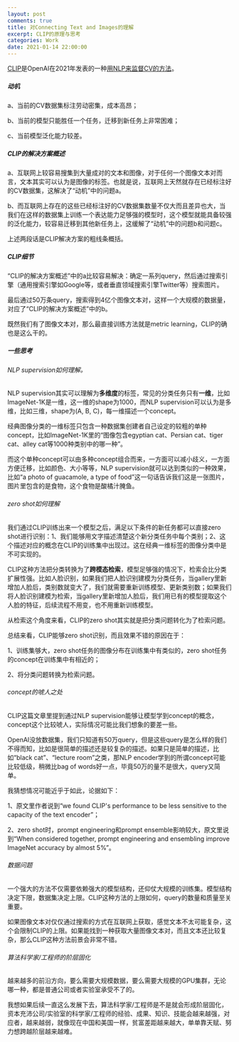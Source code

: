 ```yaml
---
layout: post
comments: true
title: 对Connecting Text and Images的理解
excerpt: CLIP的原理与思考
categories: Work
date: 2021-01-14 22:00:00
---
```


[CLIP](https://openai.com/blog/clip/#rf17)是OpenAI在2021年发表的一种[用NLP来监督CV的方法](https://cdn.openai.com/papers/Learning_Transferable_Visual_Models_From_Natural_Language.pdf)。

##### 动机

a、当前的CV数据集标注劳动密集，成本高昂；

b、当前的模型只能胜任一个任务，迁移到新任务上非常困难；

c、当前模型泛化能力较差。

##### CLIP的解决方案概述

a、互联网上较容易搜集到大量成对的文本和图像，对于任何一个图像文本对而言，文本其实可以认为是图像的标签。也就是说，互联网上天然就存在已经标注好的CV数据集，这解决了“动机”中的问题a。

b、而互联网上存在的这些已经标注好的CV数据集数量不仅大而且差异也大，当我们在这样的数据集上训练一个表达能力足够强的模型时，这个模型就能具备较强的泛化能力，较容易迁移到其他新任务上，这缓解了“动机”中的问题b和问题c。

上述两段话是CLIP解决方案的粗线条概括。

##### CLIP细节

“CLIP的解决方案概述”中的a比较容易解决：确定一系列query，然后通过搜索引擎（通用搜索引擎如Google等，或者垂直领域搜索引擎Twitter等）搜索图片。

最后通过50万条query，搜索得到4亿个图像文本对，这样一个大规模的数据量，对应了“CLIP的解决方案概述”中的b。

既然我们有了图像文本对，那么最直接训练方法就是metric learning，CLIP的确也是这么干的。

##### 一些思考

###### NLP supervision如何理解。

NLP supervision其实可以理解为**多维度**的标签，常见的分类任务只有**一维**，比如ImageNet-1K是一维，这一维的shape为1000，而NLP supervision可以认为是多维，比如三维，shape为(A, B, C)，每一维描述一个concept。

经典图像分类的一维标签只包含一种数据集创建者自己设定的较粗的单种concept，比如ImageNet-1K里的“图像包含egyptian cat、Persian cat、tiger cat、alley cat等1000种类别中的哪一种”。

而这个单种concept可以由多种concept组合而来，一方面可以减小歧义，一方面方便迁移，比如颜色、大小等等，NLP supervision就可以达到类似的一种效果，比如“a photo of guacamole, a type of food”这一句话告诉我们这是一张图片，图片里包含的是食物，这个食物是酸橘汁腌鱼。

###### zero shot如何理解

我们通过CLIP训练出来一个模型之后，满足以下条件的新任务都可以直接zero shot进行识别：1、我们能够用文字描述清楚这个新分类任务中每个类别；2、这个描述对应的概念在CLIP的训练集中出现过。这在经典一维标签的图像分类中是不可实现的。

CLIP这种方法把分类转换为了**跨模态检索**，模型足够强的情况下，检索会比分类扩展性强。比如人脸识别，如果我们把人脸识别建模为分类任务，当gallery里新增加人脸后，类别数就变大了，我们就需要重新训练模型、更新类别数；如果我们将人脸识别建模为检索，当gallery里新增加人脸后，我们用已有的模型提取这个人脸的特征，后续流程不用变，也不用重新训练模型。

从检索这个角度来看，CLIP的zero shot其实就是把分类问题转化为了检索问题。

总结来看，CLIP能够zero shot识别，而且效果不错的原因在于：

1、训练集够大，zero shot任务的图像分布在训练集中有类似的，zero shot任务的concept在训练集中有相近的；

2、将分类问题转换为检索问题。

###### concept的唬人之处
CLIP这篇文章里提到通过NLP supervision能够让模型学到concept的概念，concept这个比较唬人，实际情况可能比我们想象的要差一些。

OpenAI没放数据集，我们只知道有50万query，但是这些query是怎么样的我们不得而知，比如是很简单的描述还是较复杂的描述。如果只是简单的描述，比如“black cat”、“lecture room”之类，那NLP encoder学到的所谓concept可能比较低级，稍微比bag of words好一点，毕竟50万的量不是很大，query又简单。

我猜想情况可能近乎于如此，论据如下：

1、原文里作者说到“we found CLIP's performance to be less sensitive to the capacity of the text encoder”；

2、zero shot时，prompt engineering和prompt ensemble影响较大，原文里说到“When considered together, prompt
engineering and ensembling improve ImageNet accuracy
by almost 5%”。

###### 数据问题

一个强大的方法不仅需要依赖强大的模型结构，还仰仗大规模的训练集。模型结构决定下限，数据集决定上限。CLIP这种方法的上限如何，query的数量和质量至关重要。

如果图像文本对仅仅通过搜索的方式在互联网上获取，感觉文本不太可能复杂，这个会限制CLIP的上限。如果能找到一种获取大量图像文本对，而且文本还比较复杂，那么CLIP这种方法前景会非常不错。

###### 算法科学家/工程师的阶层固化

越来越多的前沿方向，要么需要大规模数据，要么需要大规模的GPU集群，无论哪一种，都是普通公司或者实验室承受不了的。

我想如果后续一直这么发展下去，算法科学家/工程师是不是就会形成阶层固化，资本充沛公司/实验室的科学家/工程师的经验、成果、知识、技能会越来越强，对应者，越来越弱，就像现在中国和美国一样，贫富差距越来越大，单单靠天赋、努力想跨越阶层越来越难。
